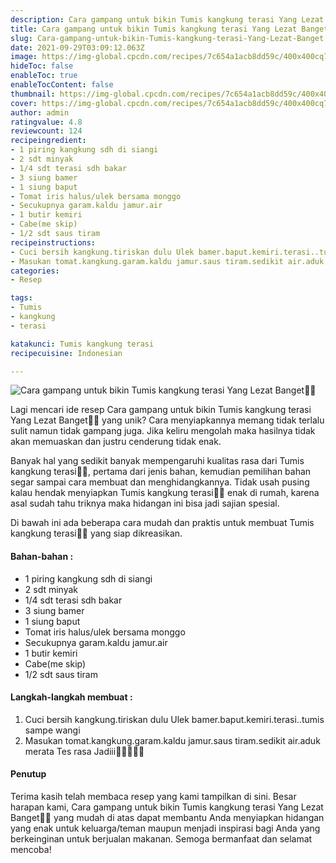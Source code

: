 ```yaml
---
description: Cara gampang untuk bikin Tumis kangkung terasi Yang Lezat Banget"
title: Cara gampang untuk bikin Tumis kangkung terasi Yang Lezat Banget
slug: Cara-gampang-untuk-bikin-Tumis-kangkung-terasi-Yang-Lezat-Banget
date: 2021-09-29T03:09:12.063Z
image: https://img-global.cpcdn.com/recipes/7c654a1acb8dd59c/400x400cq70/photo.jpg
hideToc: false
enableToc: true
enableTocContent: false
thumbnail: https://img-global.cpcdn.com/recipes/7c654a1acb8dd59c/400x400cq70/photo.jpg
cover: https://img-global.cpcdn.com/recipes/7c654a1acb8dd59c/400x400cq70/photo.jpg
author: admin
ratingvalue: 4.8
reviewcount: 124
recipeingredient:
- 1 piring kangkung sdh di siangi
- 2 sdt minyak
- 1/4 sdt terasi sdh bakar
- 3 siung bamer
- 1 siung baput
- Tomat iris halus/ulek bersama monggo
- Secukupnya garam.kaldu jamur.air
- 1 butir kemiri
- Cabe(me skip)
- 1/2 sdt saus tiram
recipeinstructions:
- Cuci bersih kangkung.tiriskan dulu Ulek bamer.baput.kemiri.terasi..tumis sampe wangi
- Masukan tomat.kangkung.garam.kaldu jamur.saus tiram.sedikit air.aduk merata Tes rasa Jadiii🤗🤗🤤🤤🤤
categories:
- Resep

tags:
- Tumis
- kangkung
- terasi

katakunci: Tumis kangkung terasi
recipecuisine: Indonesian

---
```


![Cara gampang untuk bikin Tumis kangkung terasi Yang Lezat Banget👩‍🍳](https://img-global.cpcdn.com/recipes/7c654a1acb8dd59c/400x400cq70/photo.jpg)

Lagi mencari ide resep Cara gampang untuk bikin Tumis kangkung terasi Yang Lezat Banget👩‍🍳 yang unik? Cara menyiapkannya memang tidak terlalu sulit namun tidak gampang juga. Jika keliru mengolah maka hasilnya tidak akan memuaskan dan justru cenderung tidak enak.

Banyak hal yang sedikit banyak mempengaruhi kualitas rasa dari Tumis kangkung terasi👩‍🍳, pertama dari jenis bahan, kemudian pemilihan bahan segar sampai cara membuat dan menghidangkannya. Tidak usah pusing kalau hendak menyiapkan Tumis kangkung terasi👩‍🍳 enak di rumah, karena asal sudah tahu triknya maka hidangan ini bisa jadi sajian spesial.

Di bawah ini ada beberapa cara mudah dan praktis untuk membuat Tumis kangkung terasi👩‍🍳 yang siap dikreasikan.

<!--inarticleads1-->

#### Bahan-bahan :

- 1 piring kangkung sdh di siangi
- 2 sdt minyak
- 1/4 sdt terasi sdh bakar
- 3 siung bamer
- 1 siung baput
- Tomat iris halus/ulek bersama monggo
- Secukupnya garam.kaldu jamur.air
- 1 butir kemiri
- Cabe(me skip)
- 1/2 sdt saus tiram

<!--inarticleads2-->

#### Langkah-langkah membuat :

1. Cuci bersih kangkung.tiriskan dulu Ulek bamer.baput.kemiri.terasi..tumis sampe wangi
1. Masukan tomat.kangkung.garam.kaldu jamur.saus tiram.sedikit air.aduk merata Tes rasa Jadiii🤗🤗🤤🤤🤤

#### Penutup

Terima kasih telah membaca resep yang kami tampilkan di sini. Besar harapan kami, Cara gampang untuk bikin Tumis kangkung terasi Yang Lezat Banget👩‍🍳 yang mudah di atas dapat membantu Anda menyiapkan hidangan yang enak untuk keluarga/teman maupun menjadi inspirasi bagi Anda yang berkeinginan untuk berjualan makanan. Semoga bermanfaat dan selamat mencoba!